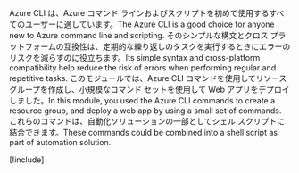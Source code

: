 <span data-ttu-id="97824-101">Azure CLI は、Azure コマンド ラインおよびスクリプトを初めて使用するすべてのユーザーに適しています。</span><span class="sxs-lookup"><span data-stu-id="97824-101">The Azure CLI is a good choice for anyone new to Azure command line and scripting.</span></span> <span data-ttu-id="97824-102">そのシンプルな構文とクロス プラットフォームの互換性は、定期的な繰り返しのタスクを実行するときにエラーのリスクを減らすのに役立ちます。</span><span class="sxs-lookup"><span data-stu-id="97824-102">Its simple syntax and cross-platform compatibility help reduce the risk of errors when performing regular and repetitive tasks.</span></span> <span data-ttu-id="97824-103">このモジュールでは、Azure CLI コマンドを使用してリソース グループを作成し、小規模なコマンド セットを使用して Web アプリをデプロイしました。</span><span class="sxs-lookup"><span data-stu-id="97824-103">In this module, you used the Azure CLI commands to create a resource group, and deploy a web app by using a small set of commands.</span></span> <span data-ttu-id="97824-104">これらのコマンドは、自動化ソリューションの一部としてシェル スクリプトに結合できます。</span><span class="sxs-lookup"><span data-stu-id="97824-104">These commands could be combined into a shell script as part of automation solution.</span></span>

[!include[](../../../includes/azure-sandbox-cleanup.md)]
